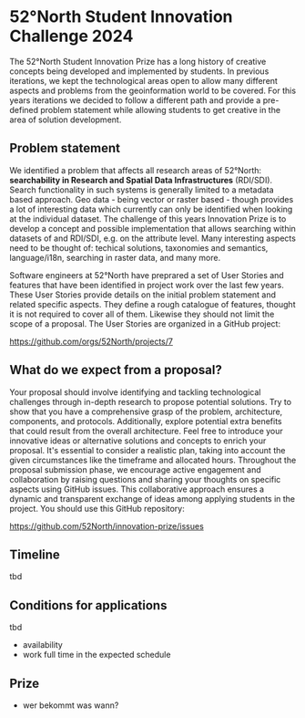# 52°North Student Innovation Challenge 2024

The 52°North Student Innovation Prize has a long history of creative concepts being
developed and implemented by students. In previous iterations, we kept the technological
areas open to allow many different aspects and problems from the geoinformation world to
be covered. For this years iterations we decided to follow a different path and provide
a pre-defined problem statement while allowing students to get creative in the area
of solution development.

## Problem statement

We identified a problem that affects all research areas of 52°North: **searchability in
Research and Spatial Data Infrastructures** (RDI/SDI). Search functionality in such systems
is generally limited to a metadata based approach. Geo data - being vector or raster based -
though provides a lot of interesting data which currently can only be identified when
looking at the individual dataset. The challenge of this years Innovation Prize is to
develop a concept and possible implementation that allows searching within datasets of
and RDI/SDI, e.g. on the attribute level. Many interesting aspects need to be thought
of: techical solutions, taxonomies and semantics, language/i18n, searching in raster data,
and many more.

Software engineers at 52°North have preprared a set of User Stories and features that
have been identified in project work over the last few years. These User Stories provide
details on the initial problem statement and related specific aspects. They define a rough
catalogue of features, thought it is not required to cover all of them. Likewise they
should not limit the scope of a proposal. The User Stories are organized in a GitHub project:

https://github.com/orgs/52North/projects/7

## What do we expect from a proposal?

Your proposal should involve identifying and tackling technological challenges through
in-depth research to propose potential solutions. Try to show that you have a comprehensive
grasp of the problem, architecture, components, and protocols. Additionally, explore potential
extra benefits that could result from the overall architecture. Feel free to introduce your
innovative ideas or alternative solutions and concepts to enrich your proposal. It's essential
to consider a realistic plan, taking into account the given circumstances like the timeframe
and allocated hours. Throughout the proposal submission phase, we encourage active engagement
and collaboration by raising questions and sharing your thoughts on specific aspects using
GitHub issues. This collaborative approach ensures a dynamic and transparent exchange of ideas
among applying students in the project. You should use this GitHub repository:

https://github.com/52North/innovation-prize/issues

## Timeline

tbd

## Conditions for applications

tbd

* availability
* work full time in the expected schedule

## Prize

* wer bekommt was wann?
